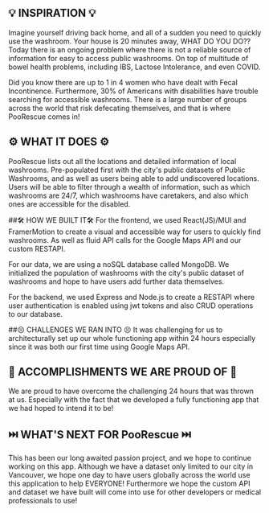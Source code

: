 ## 💡 INSPIRATION 💡
Imagine yourself driving back home, and all of a sudden you need to quickly use the washroom. Your house is 20 minutes away, WHAT DO YOU DO?? Today there is an ongoing problem where there is not a reliable source of information for easy to access public washrooms. On top of multitude of bowel health problems, including IBS, Lactose Intolerance, and even COVID. 

Did you know there are up to 1 in 4 women who have dealt with Fecal Incontinence. Furthermore, 30% of Americans with disabilities have trouble searching for accessible washrooms.
There is a large number of groups across the world that risk defecating themselves, and that is where PooRescue comes in!

## ⚙️ WHAT IT DOES ⚙️
PooRescue lists out all the locations and detailed information of local washrooms. Pre-populated first with the city's public datasets of Public Washrooms, and as well as users being able to add undiscovered locations. Users will be able to filter through a wealth of information, such as which washrooms are 24/7, which washrooms have caretakers, and also which ones are accessible for the disabled.

##🛠️ HOW WE BUILT IT🛠️
For the frontend, we used React(JS)/MUI and FramerMotion to create a visual and accessible way for users to quickly find washrooms. As well as fluid API calls for the Google Maps API and our custom RESTAPI.

For our data, we are using a noSQL database called MongoDB. We initialized the population of washrooms with the city's public dataset of washrooms and hope to have users add further data themselves.

For the backend, we used Express and Node.js to create a RESTAPI where user authentication is enabled using jwt tokens and also CRUD operations to our database.

##😣  CHALLENGES WE RAN INTO 😣
It was challenging for us to architecturally set up our whole functioning app within 24 hours especially since it was both our first time using Google Maps API.

## 🎉 ACCOMPLISHMENTS WE ARE PROUD OF 🎉
We are proud to have overcome the challenging 24 hours that was thrown at us. Especially with the fact that we developed a fully functioning app that we had hoped to intend it to be!

## ⏭️ WHAT'S NEXT FOR PooRescue ⏭️
This has been our long awaited passion project, and we hope to continue working on this app. Although we have a dataset only limited to our city in Vancouver, we hope one day to have users globally across the world use this application to help EVERYONE! Furthermore we hope the custom API and dataset we have built will come into use for other developers or medical professionals to use!
